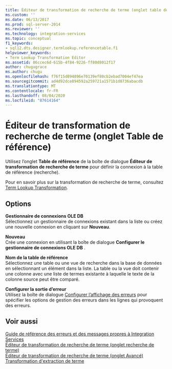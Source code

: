 ```yaml
---
title: Éditeur de transformation de recherche de terme (onglet table de référence) | Microsoft Docs
ms.custom: ''
ms.date: 06/13/2017
ms.prod: sql-server-2014
ms.reviewer: ''
ms.technology: integration-services
ms.topic: conceptual
f1_keywords:
- sql12.dts.designer.termlookup.referencetable.f1
helpviewer_keywords:
- Term Lookup Transformation Editor
ms.assetid: 86ccec6d-615b-4f84-9226-ff80d8012f17
author: chugugrace
ms.author: chugu
ms.openlocfilehash: f76f15d894896e70139ef80cb2ebad7004ef47ea
ms.sourcegitcommit: ad4d92dce894592a259721a1571b1d8736abacdb
ms.translationtype: MT
ms.contentlocale: fr-FR
ms.lasthandoff: 08/04/2020
ms.locfileid: "87614164"
---
```

# <a name="term-lookup-transformation-editor-reference-table-tab"></a>Éditeur de transformation de recherche de terme (onglet Table de référence)
  Utilisez l’onglet **Table de référence** de la boîte de dialogue **Éditeur de transformation de recherche de terme** pour définir la connexion à la table de référence (recherche).  
  
 Pour en savoir plus sur la transformation de recherche de terme, consultez [Term Lookup Transformation](data-flow/transformations/lookup-transformation.md).  
  
## <a name="options"></a>Options  
 **Gestionnaire de connexions OLE DB**  
 Sélectionnez un gestionnaire de connexions existant dans la liste ou créez une nouvelle connexion en cliquant sur **Nouveau**.  
  
 **Nouveau**  
 Crée une connexion en utilisant la boîte de dialogue **Configurer le gestionnaire de connexions OLE DB** .  
  
 **Nom de la table de référence**  
 Sélectionnez une table ou une vue de recherche dans la base de données en sélectionnant un élément dans la liste. La table ou la vue doit contenir une colonne avec une liste de termes existante à laquelle le texte de la colonne source peut être comparé.  
  
 **Configurer la sortie d’erreur**  
 Utilisez la boîte de dialogue [Configurer l’affichage des erreurs](../../2014/integration-services/configure-error-output.md) pour spécifier les options de gestion des erreurs dans les lignes qui provoquent des erreurs.  
  
## <a name="see-also"></a>Voir aussi  
 [Guide de référence des erreurs et des messages propres à Integration Services](../../2014/integration-services/integration-services-error-and-message-reference.md)   
 [Éditeur de transformation de recherche de terme &#40;onglet recherche de terme&#41;](../../2014/integration-services/term-lookup-transformation-editor-term-lookup-tab.md)   
 [Éditeur de transformation de recherche de terme &#40;onglet Avancé&#41;](../../2014/integration-services/term-lookup-transformation-editor-advanced-tab.md)   
 [Transformation d'extraction de terme](data-flow/transformations/term-extraction-transformation.md)  
  
  
